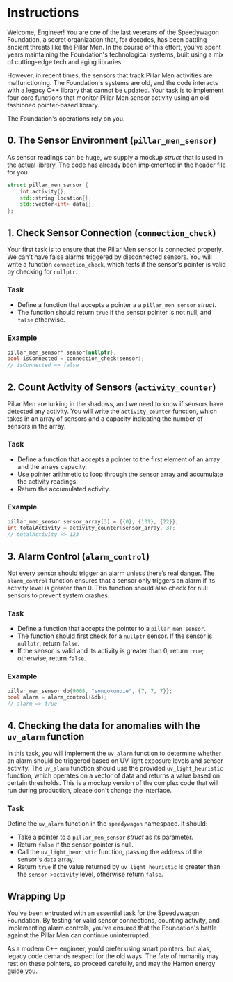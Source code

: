 # Instructions

Welcome, Engineer!
You are one of the last veterans of the Speedywagon Foundation, a secret organization that, for decades, has been battling ancient threats like the Pillar Men.
In the course of this effort, you've spent years maintaining the Foundation's technological systems, built using a mix of cutting-edge tech and aging libraries.

However, in recent times, the sensors that track Pillar Men activities are malfunctioning.
The Foundation's systems are old, and the code interacts with a legacy C++ library that cannot be updated.
Your task is to implement four core functions that monitor Pillar Men sensor activity using an old-fashioned pointer-based library.

The Foundation's operations rely on you.

## 0. The Sensor Environment (`pillar_men_sensor`)

As sensor readings can be huge, we supply a mockup _struct_ that is used in the actual library.
The code has already been implemented in the header file for you.

```cpp
struct pillar_men_sensor {
    int activity{};
    std::string location{};
    std::vector<int> data{};
};
```

## 1. Check Sensor Connection (`connection_check`)

Your first task is to ensure that the Pillar Men sensor is connected properly.
We can't have false alarms triggered by disconnected sensors.
You will write a function `connection_check`, which tests if the sensor's pointer is valid by checking for `nullptr`.

### Task

- Define a function that accepts a pointer a a `pillar_men_sensor` _struct_.
- The function should return `true` if the sensor pointer is not null, and `false` otherwise.

### Example

```cpp
pillar_men_sensor* sensor{nullptr};
bool isConnected = connection_check(sensor);
// isConnected => false
```

## 2. Count Activity of Sensors (`activity_counter`)

Pillar Men are lurking in the shadows, and we need to know if sensors have detected any activity.
You will write the `activity_counter` function, which takes in an array of sensors and a capacity indicating the number of sensors in the array.

### Task

- Define a function that accepts a pointer to the first element of an array and the arrays capacity.
- Use pointer arithmetic to loop through the sensor array and accumulate the activity readings.
- Return the accumulated activity.

### Example

```cpp
pillar_men_sensor sensor_array[3] = {{0}, {101}, {22}};
int totalActivity = activity_counter(sensor_array, 3);
// totalActivity => 123
```

## 3. Alarm Control (`alarm_control`)

Not every sensor should trigger an alarm unless there’s real danger.
The `alarm_control` function ensures that a sensor only triggers an alarm if its activity level is greater than 0.
This function should also check for null sensors to prevent system crashes.

### Task

- Define a function that accepts the pointer to a `pillar_men_sensor`.
- The function should first check for a `nullptr` sensor. If the sensor is `nullptr`, return `false`.
- If the sensor is valid and its activity is greater than 0, return `true`; otherwise, return `false`.

### Example

```cpp
pillar_men_sensor db{9008, "songokunoie", {7, 7, 7}};
bool alarm = alarm_control(&db);
// alarm => true
```

## 4. Checking the data for anomalies with the `uv_alarm` function

In this task, you will implement the `uv_alarm` function to determine whether an alarm should be triggered based on UV light exposure levels and sensor activity.
The `uv_alarm` function should use the provided `uv_light_heuristic` function, which operates on a vector of data and returns a value based on certain thresholds.
This is a mockup version of the complex code that will run during production, please don't change the interface.

### Task

Define the `uv_alarm` function in the `speedywagon` namespace. It should:

- Take a pointer to a `pillar_men_sensor` _struct_ as its parameter.
- Return `false` if the sensor pointer is null.
- Call the `uv_light_heuristic` function, passing the address of the sensor's `data` array.
- Return `true` if the value returned by `uv_light_heuristic` is greater than the `sensor->activity` level, otherwise return `false`.

## Wrapping Up

You’ve been entrusted with an essential task for the Speedywagon Foundation.
By testing for valid sensor connections, counting activity, and implementing alarm controls, you’ve ensured that the Foundation's battle against the Pillar Men can continue uninterrupted.

As a modern C++ engineer, you’d prefer using smart pointers, but alas, legacy code demands respect for the old ways.
The fate of humanity may rest on these pointers, so proceed carefully, and may the Hamon energy guide you.
